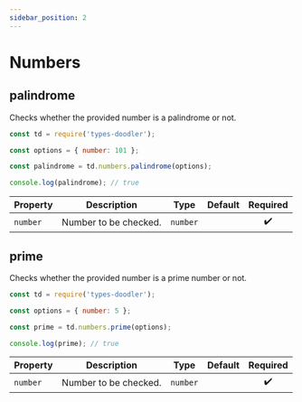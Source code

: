 ```yaml
---
sidebar_position: 2
---
```


# Numbers

## palindrome

Checks whether the provided number is a palindrome or not.

```js
const td = require('types-doodler');

const options = { number: 101 };

const palindrome = td.numbers.palindrome(options);

console.log(palindrome); // true
```

| Property      | Description                                  | Type       | Default | Required           |
| ------------- | -------------------------------------------- | ---------- | ------- | :----------------: |
| `number`      | Number to be checked.                        | `number`   |         | :heavy_check_mark: |

## prime

Checks whether the provided number is a prime number or not.

```js
const td = require('types-doodler');

const options = { number: 5 };

const prime = td.numbers.prime(options);

console.log(prime); // true
```

| Property      | Description                                  | Type       | Default | Required           |
| ------------- | -------------------------------------------- | ---------- | ------- | :----------------: |
| `number`      | Number to be checked.                        | `number`   |         | :heavy_check_mark: |
